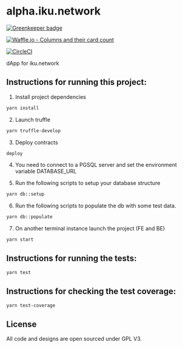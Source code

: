 # alpha.iku.network

[![Greenkeeper badge](https://badges.greenkeeper.io/brunobar79/alpha.iku.network.svg?token=f28840b511ac81f05347597ff80013b714b5fbc1806facc4d076c94f61d7798d&ts=1523510090430)](https://greenkeeper.io/)

[![Waffle.io - Columns and their card count](https://badge.waffle.io/e9e274b4be7ea5c12ccb3f5d193f8f5ba12e11f7334a878ae9b9189a5c43dc08.svg?columns=all)](https://waffle.io/brunobar79/alpha.iku.network)

[![CircleCI](https://circleci.com/gh/brunobar79/alpha.iku.network.svg?style=svg&circle-token=aeac950a2a273454f2a601e41a408b27798c9f4f)](https://circleci.com/gh/brunobar79/alpha.iku.network)

dApp for iku.network

## Instructions for running this project:

1. Install project dependencies
```sh
yarn install
```
2. Launch truffle 
```sh
yarn truffle-develop
```
3. Deploy contracts 
```sh
deploy
```
4. You need to connect to a PGSQL server and set the environment variable DATABASE_URL

5. Run the following scripts to setup your database structure
```sh
yarn db::setup
```
6. Run the following scripts to populate the db with some test data.
```sh
yarn db::populate
```
7. On another terminal instance launch the project (FE and BE)
```sh
yarn start
```

## Instructions for running the tests:

```sh
yarn test
```

## Instructions for checking the test coverage:

```sh
yarn test-coverage
```

## License

All code and designs are open sourced under GPL V3.
